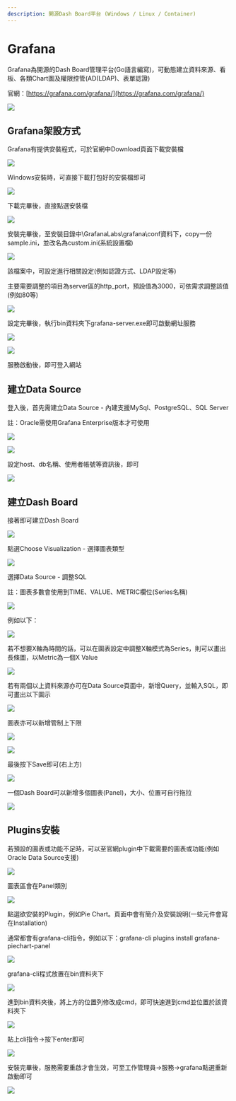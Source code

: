 ```yaml
---
description: 開源Dash Board平台 (Windows / Linux / Container)
---
```


# Grafana

Grafana為開源的Dash Board管理平台\(Go語言編寫\)，可動態建立資料來源、看板、各類Chart圖及權限控管\(AD\(LDAP\)、表單認證\)

官網：[https://grafana.com/grafana/](https://grafana.com/grafana/)

![](../.gitbook/assets/image%20%2873%29.png)

## Grafana架設方式

Grafana有提供安裝程式，可於官網中Download頁面下載安裝檔

![](../.gitbook/assets/image%20%28165%29.png)

Windows安裝時，可直接下載打包好的安裝檔即可

![](../.gitbook/assets/image%20%28114%29.png)

下載完畢後，直接點選安裝檔

![](../.gitbook/assets/image%20%28140%29.png)

安裝完畢後，至安裝目錄中\GrafanaLabs\grafana\conf資料下，copy一份sample.ini，並改名為custom.ini\(系統設置檔\)

![](../.gitbook/assets/image%20%284%29.png)

該檔案中，可設定進行相關設定\(例如認證方式、LDAP設定等\)

主要需要調整的項目為server區的http\_port，預設值為3000，可依需求調整該值\(例如80等\)

![](../.gitbook/assets/image%20%2860%29.png)

設定完畢後，執行bin資料夾下grafana-server.exe即可啟動網址服務

![](../.gitbook/assets/image%20%2823%29.png)

![](../.gitbook/assets/image%20%2889%29.png)

服務啟動後，即可登入網站

## 建立Data Source

登入後，首先需建立Data Source - 內建支援MySql、PostgreSQL、SQL Server

註：Oracle需使用Grafana Enterprise版本才可使用

![](../.gitbook/assets/image%20%2898%29.png)

![](../.gitbook/assets/image%20%2876%29.png)

設定host、db名稱、使用者帳號等資訊後，即可

![](../.gitbook/assets/image%20%2810%29.png)

## 建立Dash Board

接著即可建立Dash Board

![](../.gitbook/assets/image%20%28175%29.png)

點選Choose Visualization - 選擇圖表類型

![](../.gitbook/assets/image%20%2836%29.png)

選擇Data Source - 調整SQL

註：圖表多數會使用到TIME、VALUE、METRIC欄位\(Series名稱\)

![](../.gitbook/assets/image%20%28111%29.png)

例如以下：

![](../.gitbook/assets/image%20%2839%29.png)

若不想要X軸為時間的話，可以在圖表設定中調整X軸模式為Series，則可以畫出長條圖，以Metric為一個X Value

![](../.gitbook/assets/image%20%2897%29.png)

若有兩個以上資料來源亦可在Data Source頁面中，新增Query，並輸入SQL，即可畫出以下圖示

![](../.gitbook/assets/image%20%28117%29.png)

圖表亦可以新增管制上下限

![](../.gitbook/assets/image%20%28168%29.png)

![](../.gitbook/assets/image%20%2857%29.png)

最後按下Save即可\(右上方\)

![](../.gitbook/assets/image%20%2814%29.png)

一個Dash Board可以新增多個圖表\(Panel\)，大小、位置可自行拖拉

![](../.gitbook/assets/image%20%28151%29.png)



## Plugins安裝

若預設的圖表或功能不足時，可以至官網plugin中下載需要的圖表或功能\(例如Oracle Data Source支援\)

![](../.gitbook/assets/image%20%2878%29.png)

圖表區會在Panel類別

![](../.gitbook/assets/image%20%28161%29.png)

點選欲安裝的Plugin，例如Pie Chart。頁面中會有簡介及安裝說明\(一些元件會寫在Installation\)

通常都會有grafana-cli指令，例如以下：grafana-cli plugins install grafana-piechart-panel

![](../.gitbook/assets/image%20%28102%29.png)

grafana-cli程式放置在bin資料夾下

![](../.gitbook/assets/image%20%2827%29.png)

進到bin資料夾後，將上方的位置列修改成cmd，即可快速進到cmd並位置於該資料夾下

![](../.gitbook/assets/image%20%28115%29.png)

貼上cli指令→按下enter即可

![](../.gitbook/assets/image%20%2834%29.png)

安裝完畢後，服務需要重啟才會生效，可至工作管理員→服務→grafana點選重新啟動即可

![](../.gitbook/assets/image%20%28169%29.png)


